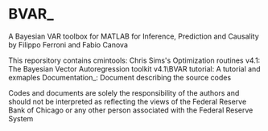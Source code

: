 # BVAR_
 
A Bayesian VAR toolbox for MATLAB for Inference, Prediction and Causality
by Filippo Ferroni and Fabio Canova

This reporsitory contains 
cmintools:          Chris Sims's Optimization routines
v4.1:               The Bayesian Vector Autoregression toolkit
v4.1\BVAR tutorial: A tutorial and exmaples
Documentation_:     Document describing the source codes

Codes and documents are solely the responsibility of the authors and should not be interpreted as reflecting the views of the Federal Reserve Bank of Chicago or any other person associated with the Federal Reserve System

